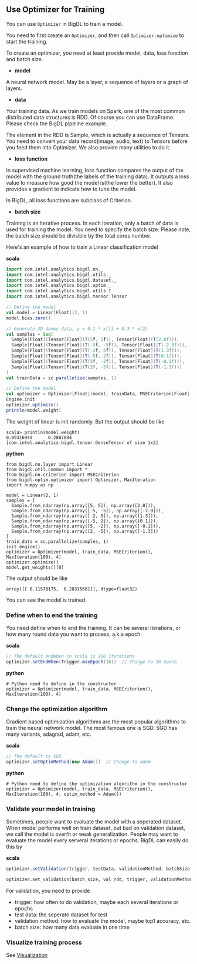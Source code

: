 

## Use Optimizer for Training 

You can use `Optimizer` in BigDL to train a model. 

You need to first create an `Optimizer`, and then call `Optimizer.optimize` to start the training. 

To create an optimizer, you need at least provide model, data, loss function and batch size.

* **model**

A neural network model. May be a layer, a sequence of layers or a
graph of layers.

* **data**

Your training data. As we train models on Spark, one of
the most common distributed data structures is RDD. Of course
you can use DataFrame. Please check the BigDL pipeline example.

The element in the RDD is Sample, which is actually a sequence of
Tensors. You need to convert your data record(image, audio, text)
to Tensors before you feed them into Optimizer. We also provide
many utilities to do it.

* **loss function**

In supervised machine learning, loss function compares the output of
the model with the ground truth(the labels of the training data). It
outputs a loss value to measure how good the model is(the lower the
better). It also provides a gradient to indicate how to tune the model.

In BigDL, all loss functions are subclass of Criterion.

* **batch size**

Training is an iterative process. In each iteration, only a batch of data
is used for training the model. You need to specify the batch size. Please note, 
the batch size should be divisible by the total cores number.

Here's an example of how to train a Linear classification model

**scala**
```scala
import com.intel.analytics.bigdl.nn._
import com.intel.analytics.bigdl.utils._
import com.intel.analytics.bigdl.dataset._
import com.intel.analytics.bigdl.optim._
import com.intel.analytics.bigdl.utils.T
import com.intel.analytics.bigdl.tensor.Tensor

// Define the model
val model = Linear[Float](2, 1)
model.bias.zero()

// Generate 2D dummy data, y = 0.1 * x[1] + 0.3 * x[2]
val samples = Seq(
  Sample[Float](Tensor[Float](T(5f, 5f)), Tensor[Float](T(2.0f))),
  Sample[Float](Tensor[Float](T(-5f, -5f)), Tensor[Float](T(-2.0f))),
  Sample[Float](Tensor[Float](T(-2f, 5f)), Tensor[Float](T(1.3f))),
  Sample[Float](Tensor[Float](T(-5f, 2f)), Tensor[Float](T(0.1f))),
  Sample[Float](Tensor[Float](T(5f, -2f)), Tensor[Float](T(-0.1f))),
  Sample[Float](Tensor[Float](T(2f, -5f)), Tensor[Float](T(-1.3f)))
)
val trainData = sc.parallelize(samples, 1)

// Define the model
val optimizer = Optimizer[Float](model, trainData, MSECriterion[Float](), 4)
Engine.init
optimizer.optimize()
println(model.weight)
```

The weight of linear is init randomly. But the output should be like
```
scala> println(model.weight)
0.09316949      0.2887804
[com.intel.analytics.bigdl.tensor.DenseTensor of size 1x2]
```

**python**
```
from bigdl.nn.layer import Linear
from bigdl.util.common import *
from bigdl.nn.criterion import MSECriterion
from bigdl.optim.optimizer import Optimizer, MaxIteration
import numpy as np

model = Linear(2, 1)
samples = [
  Sample.from_ndarray(np.array([5, 5]), np.array([2.0])),
  Sample.from_ndarray(np.array([-5, -5]), np.array([-2.0])),
  Sample.from_ndarray(np.array([-2, 5]), np.array([1.3])),
  Sample.from_ndarray(np.array([-5, 2]), np.array([0.1])),
  Sample.from_ndarray(np.array([5, -2]), np.array([-0.1])),
  Sample.from_ndarray(np.array([2, -5]), np.array([-1.3]))
]
train_data = sc.parallelize(samples, 1)
init_engine()
optimizer = Optimizer(model, train_data, MSECriterion(), MaxIteration(100), 4)
optimizer.optimize()
model.get_weights()[0]
```

The output should be like
```
array([[ 0.11578175,  0.28315681]], dtype=float32)
```

You can see the model is trained.

### Define when to end the training
You need define when to end the training. It can be several iterations, or how many round
data you want to process, a.k.a epoch.

**scala**
```scala
// The default endWhen in scala is 100 iterations
optimizer.setEndWhen(Trigger.maxEpoch(10))  // Change to 10 epoch
```

**python**
```
# Python need to define in the constructor
optimizer = Optimizer(model, train_data, MSECriterion(), MaxIteration(100), 4)
```

### Change the optimization algorithm
Gradient based optimization algorithms are the most popular algorithms to train the neural
network model. The most famous one is SGD. SGD has many variants, adagrad, adam, etc.

**scala**
```scala
// The default is SGD
optimizer.setOptimMethod(new Adam())  // Change to adam
```

**python**
```
# Python need to define the optimization algorithm in the constructor
optimizer = Optimizer(model, train_data, MSECriterion(), MaxIteration(100), 4, optim_method = Adam())
```

### Validate your model in training
Sometimes, people want to evaluate the model with a seperated dataset. When model
performs well on train dataset, but bad on validation dataset, we call the model is overfit or
weak generalization. People may want to evaluate the model every serveral iterations or 
epochs. BigDL can easily do this by

**scala**
```scala
optimizer.setValidation(trigger, testData, validationMethod, batchSize)
```

```python
optimizer.set_validation(batch_size, val_rdd, trigger, validationMethod)
```

For validation, you need to provide

* trigger: how often to do validation, maybe each several iterations or epochs
* test data: the seperate dataset for test
* validation method: how to evaluate the model, maybe top1 accuracy, etc.
* batch size: how many data evaluate in one time

### Visualize training process
See [Visualization](visualization.md)
